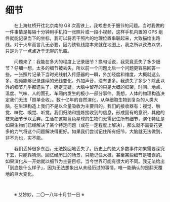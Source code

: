 # 细节

&emsp;&emsp;在上海虹桥开往北京南的 G8 次高铁上，我考虑关于细节的问题。当时我做的一件事情是每隔十分钟用手机拍一张照片或一段小视频，这样手机内置的 GPS 组件就能记录当下的坐标，我可以将若干照片的地理位置串联起来，大致描绘出路线。对于火车而言几无必要，因为铁轨线路本来就在地图上，我之所以孜孜以求，只是为了一点点近于无聊的乐趣。

&emsp;&emsp;问题来了：我能在多大的程度上记录细节？换句话说，我究竟丢失了多少细节？仔细一想，太多的细节被丢失，所以前一个问题比后一个问题更容易回答一些。一张照片记录下当时光线射入传感器的一瞬，外加经度和维度，大概就这么多。视频能够记录连续的光线变化，外加声音，没有更多。我遗失了多少？除此以外的细节几乎都遗失了，确定无疑。大脑中留存的只是大概的框架，时间、地点、温度、气味、人的面孔、车厢内发生的极小一部分事件。我想，人体的物理构造决定我们无法「照单全收」。数十亿年的自然演化，从单细胞生物到复杂的人类大脑，在生理构造上我们不是以全量吸收为主要目的。我们的接收器有：视觉、触觉、味觉、嗅觉、听觉。我们归纳和提炼接收到的信息，形成固有的意识，其他的枝末细节予以丢弃。生活在这颗蓝色星球的生物们无需记住所有细节，演化特征是如果生物们已经解决了某个特定问题（或在一定程度上解决），那么就不需要花更多的力气将这个问题解决得更好。如果我们尝试记住所有细节，大脑就无法做到，非不为也，实不能。

&emsp;&emsp;我们丢掉很多东西，无法挽回地丢失了。历史上的绝大多数事件如果需要深究下去，只能靠猜测。回忆经历过的场景，只能记住大概，甚至某些细节是错误的。如果演化从一开始就以细节为主要目标，当今世界可能有很大的不同。我无法给出「到底是什么样子」，因为无法想象出从未经历过的事情，唯一能确认的是翻天覆地的巨大变化。

&emsp;&emsp;

&emsp;&emsp;※ 艾妙妙，二〇一八年十月廿一日 ※